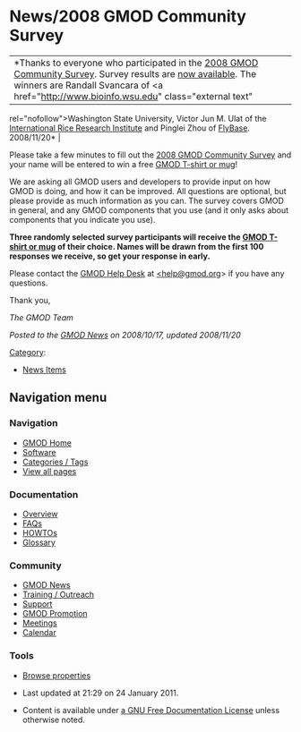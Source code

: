 



<span id="top"></span>




# <span dir="auto">News/2008 GMOD Community Survey</span>









|  |
|----|
| *Thanks to everyone who participated in the [2008 GMOD Community Survey](../2008_GMOD_Community_Survey "2008 GMOD Community Survey"). Survey results are [now available](../2008_GMOD_Community_Survey "2008 GMOD Community Survey"). The winners are Randall Svancara of <a href="http://www.bioinfo.wsu.edu" class="external text"
rel="nofollow">Washington State University</a>, Victor Jun M. Ulat of the <a href="http://www.irri.org" class="external text"
rel="nofollow">International Rice Research Institute</a> and Pinglei Zhou of <a href="http://flybase.org" class="external text"
rel="nofollow">FlyBase</a>. 2008/11/20* |

Please take a few minutes to fill out the [2008 GMOD Community
Survey](../2008_GMOD_Community_Survey "2008 GMOD Community Survey") and
your name will be entered to win a free [GMOD T-shirt or
mug](#Get_GMOD_Gear.21)!

We are asking all GMOD users and developers to provide input on how GMOD
is doing, and how it can be improved. All questions are optional, but
please provide as much information as you can. The survey covers GMOD in
general, and any GMOD components that you use (and it only asks about
components that you indicate you use).

**Three randomly selected survey participants will receive the
<a href="http://www.cafepress.com/GenericMOD/" class="external text"
rel="nofollow">GMOD T-shirt or mug</a> of their choice. Names will be
drawn from the first 100 responses we receive, so get your response in
early.**

Please contact the [GMOD Help Desk](../GMOD_Help_Desk "GMOD Help Desk")
at <a href="mailto:help@gmod.org%7C" class="external text"
rel="nofollow">&lt;help@gmod.org&gt;</a> if you have any questions.

Thank you,

*The GMOD Team*

  



*Posted to the [GMOD News](../GMOD_News "GMOD News") on 2008/10/17,
updated 2008/11/20*






[Category](../Special%3ACategories "Special%3ACategories"):

- [News Items](../Category%3ANews_Items "Category%3ANews Items")






## Navigation menu







<a href="../Main_Page"
style="background-image: url(../../images/GMOD-cogs.png);"
title="Visit the main page"></a>


### Navigation



- <span id="n-GMOD-Home">[GMOD Home](../Main_Page)</span>
- <span id="n-Software">[Software](../GMOD_Components)</span>
- <span id="n-Categories-.2F-Tags">[Categories /
  Tags](../Categories)</span>
- <span id="n-View-all-pages">[View all
  pages](../Special:AllPages)</span>




### Documentation



- <span id="n-Overview">[Overview](../Overview)</span>
- <span id="n-FAQs">[FAQs](../Category%3AFAQ)</span>
- <span id="n-HOWTOs">[HOWTOs](../Category%3AHOWTO)</span>
- <span id="n-Glossary">[Glossary](../Glossary)</span>




### Community



- <span id="n-GMOD-News">[GMOD News](../GMOD_News)</span>
- <span id="n-Training-.2F-Outreach">[Training /
  Outreach](../Training_and_Outreach)</span>
- <span id="n-Support">[Support](../Support)</span>
- <span id="n-GMOD-Promotion">[GMOD Promotion](../GMOD_Promotion)</span>
- <span id="n-Meetings">[Meetings](../Meetings)</span>
- <span id="n-Calendar">[Calendar](../Calendar)</span>




### Tools

- <span id="t-smwbrowselink"><a href="../Special%253ABrowse/News-2F2008_GMOD_Community_Survey"
  rel="smw-browse">Browse properties</a></span>



- <span id="footer-info-lastmod">Last updated at 21:29 on 24 January
  2011.</span>
<!-- - <span id="footer-info-viewcount">6,078 page views.</span> -->
- <span id="footer-info-copyright">Content is available under
  <a href="http://www.gnu.org/licenses/fdl-1.3.html" class="external"
  rel="nofollow">a GNU Free Documentation License</a> unless otherwise
  noted.</span>

<!-- -->



<!-- -->





